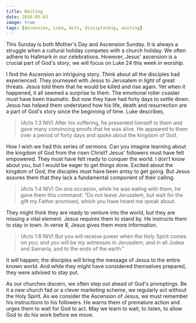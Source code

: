 ```yaml
---
title: Waiting
date: 2016-05-03
image: true
tags: [Ascension, Luke, Acts, discipleship, waiting]
---
```

 
This Sunday is both Mother's Day and Ascension Sunday. It is always a struggle when a cultural holiday competes with a church holiday. We often adhere to Hallmark in our celebrations. However, Jesus' ascension is a crucial part of God's story; we will focus on Luke 24 this week in worship. 

I find the Ascension an intriguing story. Think about all the disciples had experienced. They journeyed with Jesus to Jerusalem in light of great threats. Jesus told them that he would be killed and rise again. Yet when it happened, it all seemed a surprise to them. The emotional roller coaster must have been traumatic. But now they have had forty days to settle down. Jesus has helped them understand how his life, death and resurrection are a part of God's story since the beginning of time. Luke describes,

>(Acts 1:3 NIV) After his suffering, he presented himself to them and gave many convincing proofs that he was alive. He appeared to them over a period of forty days and spoke about the kingdom of God.

How I wish we had this series of sermons. Can you imagine learning about the kingdom of God from the risen Christ? Jesus' followers must have felt empowered. They must have felt ready to conquer the world. I don't know about you, but I would be eager to get things done. Excited about the kingdom of God, the disciples must have been antsy to get going. But Jesus assures them that they lack a fundamental component of their calling.

>(Acts 1:4 NIV) On one occasion, while he was eating with them, he gave them this command: “Do not leave Jerusalem, but wait for the gift my Father promised, which you have heard me speak about.

They might think they are ready to venture into the world, but they are missing a vital element. Jesus requires them to stand by. He instructs them to stay in town. In verse 8, Jesus gives them more information.

>(Acts 1:8 NIV) But you will receive power when the Holy Spirit comes on you; and you will be my witnesses in Jerusalem, and in all Judea and Samaria, and to the ends of the earth.”

It _will_ happen; the disciples _will_ bring the message of Jesus to the entire known world. And while they might have considered themselves prepared, they were advised to stay put.

As our churches discern, we often step out ahead of God's promptings. Be it a new church fad or a clever marketing scheme, we regularly act without the Holy Spirit. As we consider the Ascension of Jesus, we must remember his instructions to his followers. He warns them of premature action and urges them to wait for God to act. May we learn to wait, to listen, to allow God to do his work before we move.


